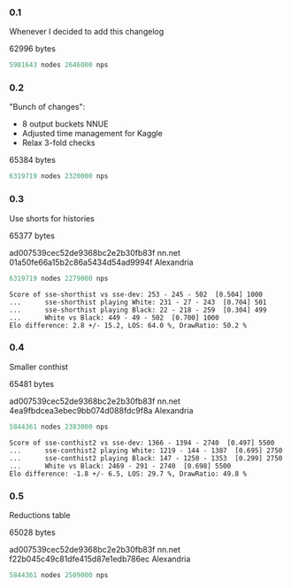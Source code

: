 ### 0.1

Whenever I decided to add this changelog

62996 bytes

```c
5981643 nodes 2646000 nps
```

### 0.2

"Bunch of changes":

* 8 output buckets NNUE
* Adjusted time management for Kaggle
* Relax 3-fold checks

65384 bytes

```c
6319719 nodes 2320000 nps
```

### 0.3

Use shorts for histories

65377 bytes

ad007539cec52de9368bc2e2b30fb83f  nn.net
01a50fe66a15b2c86a5434d54ad9994f  Alexandria

```c
6319719 nodes 2279000 nps
```

```
Score of sse-shorthist vs sse-dev: 253 - 245 - 502  [0.504] 1000
...      sse-shorthist playing White: 231 - 27 - 243  [0.704] 501
...      sse-shorthist playing Black: 22 - 218 - 259  [0.304] 499
...      White vs Black: 449 - 49 - 502  [0.700] 1000
Elo difference: 2.8 +/- 15.2, LOS: 64.0 %, DrawRatio: 50.2 %
```

### 0.4

Smaller conthist

65481 bytes

ad007539cec52de9368bc2e2b30fb83f  nn.net
4ea9fbdcea3ebec9bb074d088fdc9f8a  Alexandria

```c
5844361 nodes 2383000 nps
```

```
Score of sse-conthist2 vs sse-dev: 1366 - 1394 - 2740  [0.497] 5500
...      sse-conthist2 playing White: 1219 - 144 - 1387  [0.695] 2750
...      sse-conthist2 playing Black: 147 - 1250 - 1353  [0.299] 2750
...      White vs Black: 2469 - 291 - 2740  [0.698] 5500
Elo difference: -1.8 +/- 6.5, LOS: 29.7 %, DrawRatio: 49.8 %
```

### 0.5

Reductions table

65028 bytes

ad007539cec52de9368bc2e2b30fb83f  nn.net
f22b045c49c81dfe415d87e1edb786ec  Alexandria

```c
5844361 nodes 2509000 nps
```
